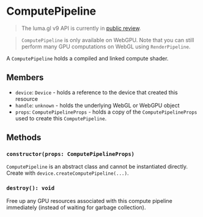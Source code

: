 # ComputePipeline

> The luma.gl v9 API is currently in [public review](/docs/open-governance).

> `ComputePipeline` is only available on WebGPU. Note that you can still perform
> many GPU computations on WebGL using `RenderPipeline`.

A `ComputePipeline` holds a compiled and linked compute shader.

## Members

- `device`: `Device` - holds a reference to the device that created this resource
- `handle`: `unknown` - holds the underlying WebGL or WebGPU object
- `props`: `ComputePipelineProps` - holds a copy of the `ComputePipelineProps` used to create this `ComputePipeline`.

## Methods

### `constructor(props: ComputePipelineProps)`

`ComputePipeline` is an abstract class and cannot be instantiated directly. Create with `device.createComputePipeline(...)`.

### `destroy(): void`

Free up any GPU resources associated with this compute pipeline immediately (instead of waiting for garbage collection).
